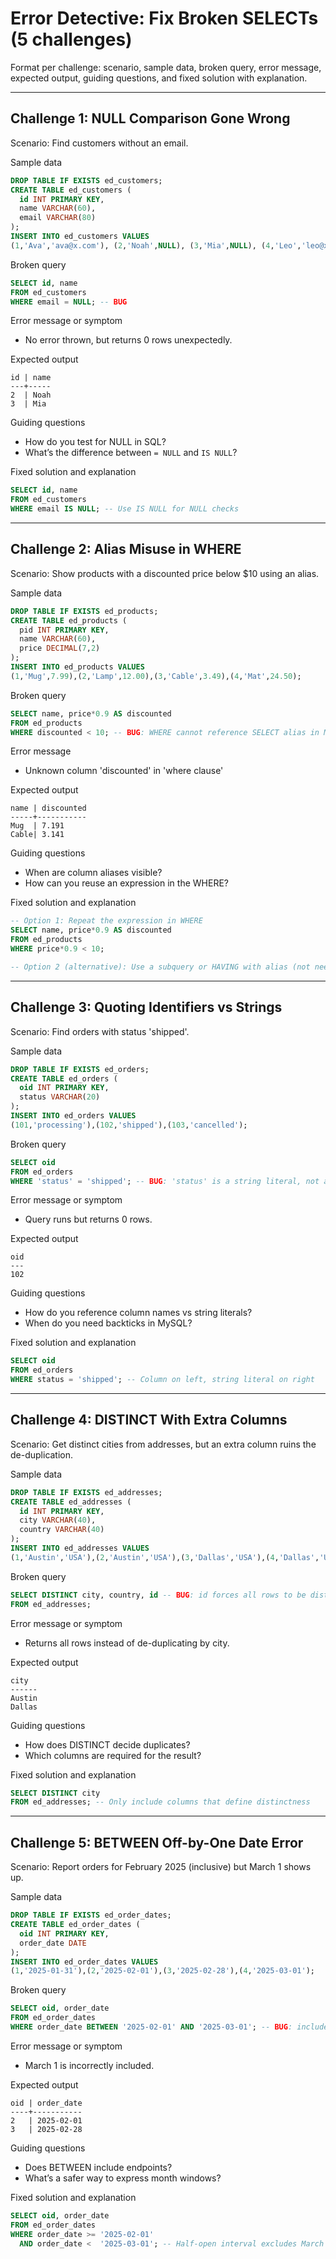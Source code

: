 # Error Detective: Fix Broken SELECTs (5 challenges)

Format per challenge: scenario, sample data, broken query, error message, expected output, guiding questions, and fixed solution with explanation.

---

## Challenge 1: NULL Comparison Gone Wrong
Scenario: Find customers without an email.

Sample data
```sql
DROP TABLE IF EXISTS ed_customers;
CREATE TABLE ed_customers (
  id INT PRIMARY KEY,
  name VARCHAR(60),
  email VARCHAR(80)
);
INSERT INTO ed_customers VALUES
(1,'Ava','ava@x.com'), (2,'Noah',NULL), (3,'Mia',NULL), (4,'Leo','leo@x.com');
```
Broken query
```sql
SELECT id, name
FROM ed_customers
WHERE email = NULL; -- BUG
```
Error message or symptom
- No error thrown, but returns 0 rows unexpectedly.

Expected output
```
id | name
---+-----
2  | Noah
3  | Mia
```
Guiding questions
- How do you test for NULL in SQL?
- What’s the difference between `= NULL` and `IS NULL`?

Fixed solution and explanation
```sql
SELECT id, name
FROM ed_customers
WHERE email IS NULL; -- Use IS NULL for NULL checks
```

---

## Challenge 2: Alias Misuse in WHERE
Scenario: Show products with a discounted price below $10 using an alias.

Sample data
```sql
DROP TABLE IF EXISTS ed_products;
CREATE TABLE ed_products (
  pid INT PRIMARY KEY,
  name VARCHAR(60),
  price DECIMAL(7,2)
);
INSERT INTO ed_products VALUES
(1,'Mug',7.99),(2,'Lamp',12.00),(3,'Cable',3.49),(4,'Mat',24.50);
```
Broken query
```sql
SELECT name, price*0.9 AS discounted
FROM ed_products
WHERE discounted < 10; -- BUG: WHERE cannot reference SELECT alias in MySQL
```
Error message
- Unknown column 'discounted' in 'where clause'

Expected output
```
name | discounted
-----+-----------
Mug  | 7.191
Cable| 3.141
```
Guiding questions
- When are column aliases visible?
- How can you reuse an expression in the WHERE?

Fixed solution and explanation
```sql
-- Option 1: Repeat the expression in WHERE
SELECT name, price*0.9 AS discounted
FROM ed_products
WHERE price*0.9 < 10;

-- Option 2 (alternative): Use a subquery or HAVING with alias (not needed here)
```

---

## Challenge 3: Quoting Identifiers vs Strings
Scenario: Find orders with status 'shipped'.

Sample data
```sql
DROP TABLE IF EXISTS ed_orders;
CREATE TABLE ed_orders (
  oid INT PRIMARY KEY,
  status VARCHAR(20)
);
INSERT INTO ed_orders VALUES
(101,'processing'),(102,'shipped'),(103,'cancelled');
```
Broken query
```sql
SELECT oid
FROM ed_orders
WHERE 'status' = 'shipped'; -- BUG: 'status' is a string literal, not a column
```
Error message or symptom
- Query runs but returns 0 rows.

Expected output
```
oid
---
102
```
Guiding questions
- How do you reference column names vs string literals?
- When do you need backticks in MySQL?

Fixed solution and explanation
```sql
SELECT oid
FROM ed_orders
WHERE status = 'shipped'; -- Column on left, string literal on right
```

---

## Challenge 4: DISTINCT With Extra Columns
Scenario: Get distinct cities from addresses, but an extra column ruins the de-duplication.

Sample data
```sql
DROP TABLE IF EXISTS ed_addresses;
CREATE TABLE ed_addresses (
  id INT PRIMARY KEY,
  city VARCHAR(40),
  country VARCHAR(40)
);
INSERT INTO ed_addresses VALUES
(1,'Austin','USA'),(2,'Austin','USA'),(3,'Dallas','USA'),(4,'Dallas','USA');
```
Broken query
```sql
SELECT DISTINCT city, country, id -- BUG: id forces all rows to be distinct
FROM ed_addresses;
```
Error message or symptom
- Returns all rows instead of de-duplicating by city.

Expected output
```
city
------
Austin
Dallas
```
Guiding questions
- How does DISTINCT decide duplicates?
- Which columns are required for the result?

Fixed solution and explanation
```sql
SELECT DISTINCT city
FROM ed_addresses; -- Only include columns that define distinctness
```

---

## Challenge 5: BETWEEN Off-by-One Date Error
Scenario: Report orders for February 2025 (inclusive) but March 1 shows up.

Sample data
```sql
DROP TABLE IF EXISTS ed_order_dates;
CREATE TABLE ed_order_dates (
  oid INT PRIMARY KEY,
  order_date DATE
);
INSERT INTO ed_order_dates VALUES
(1,'2025-01-31'),(2,'2025-02-01'),(3,'2025-02-28'),(4,'2025-03-01');
```
Broken query
```sql
SELECT oid, order_date
FROM ed_order_dates
WHERE order_date BETWEEN '2025-02-01' AND '2025-03-01'; -- BUG: includes March 1
```
Error message or symptom
- March 1 is incorrectly included.

Expected output
```
oid | order_date
----+-----------
2   | 2025-02-01
3   | 2025-02-28
```
Guiding questions
- Does BETWEEN include endpoints?
- What’s a safer way to express month windows?

Fixed solution and explanation
```sql
SELECT oid, order_date
FROM ed_order_dates
WHERE order_date >= '2025-02-01'
  AND order_date <  '2025-03-01'; -- Half-open interval excludes March 1
```
